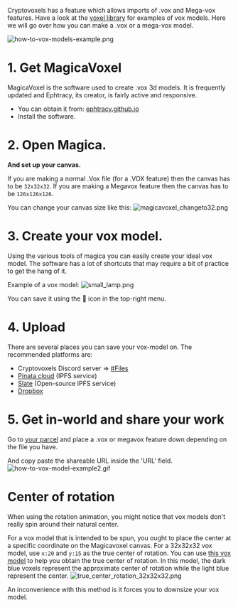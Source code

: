 Cryptovoxels has a feature which allows imports of .vox and Mega-vox features.
Have a look at the [voxel library](/voxel-library) for examples of vox models.
Here we will go over how you can make a .vox or a mega-vox model.

![how-to-vox-models-example.png](/how-to-vox-models-example.png)

# 1. Get MagicaVoxel
MagicaVoxel is the software used to create .vox 3d models. It is frequently updated and Ephtracy, its creator, is fairly active and responsive.
- You can obtain it from: [ephtracy.github.io](https://ephtracy.github.io/)
- Install the software.

# 2. Open Magica.
**And set up your canvas.**

If you are making a normal .Vox file (for a .VOX feature) then the canvas has to be `32x32x32`. 
If you are making a Megavox feature then the canvas has to be `126x126x126`.

You can change your canvas size like this:
![magicavoxel_changeto32.png](/magicavoxel_changeto32.png)

# 3. Create your vox model.
Using the various tools of magica you can easily create your ideal vox model. The software has a lot of shortcuts that may require a bit of practice to get the hang of it.

Example of a vox model:
![small_lamp.png](/small_lamp.png)

You can save it using the :floppy_disk: icon in the top-right menu.

# 4. Upload
There are several places you can save your vox-model on. The recommended platforms are:

- Cryptovoxels Discord server => [#Files](https://discord.gg/BFxEEGc)
- [Pinata cloud](https://pinata.cloud/) (IPFS service)
- [Slate](https://slate.host/) (Open-source IPFS service)
- [Dropbox](https://www.dropbox.com/)

# 5. Get in-world and share your work

Go to [your parcel](https://www.cryptovoxels.com/account/parcels) and place a .vox or megavox feature down depending on the file you have.

And copy paste the shareable URL inside the 'URL' field.
![how-to-vox-model-example2.gif](/how-to-vox-model-example2.gif)


# Center of rotation

When using the rotation animation, you might notice that vox models don't really spin around their natural center.

For a vox model that is intended to be spun, you ought to place the center at a specific coordinate on the Magicavoxel canvas.
For a 32x32x32 vox model, use `x:20` and `y:15` as the true center of rotation.
You can use [this vox model](/true_center_rotation_tool.vox) to help you obtain the true center of rotation. In this model, the dark blue voxels represent the approximate center of rotation while the light blue represent the center.
![true_center_rotation_32x32x32.png](/true_center_rotation_32x32x32.png)

An inconvenience with this method is it forces you to downsize your vox model.